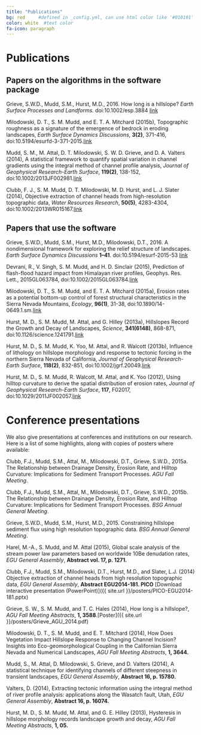 ```yaml
---
title: "Publications"
bg: red     #defined in _config.yml, can use html color like '#010101'
color: white  #text color
fa-icon: paragraph
---
```


# Publications

## Papers on the algorithms in the software package

Grieve, S.W.D., Mudd, S.M., Hurst, M.D., 2016. How long is a hillslope? *Earth Surface Processes and Landforms.* doi:10.1002/esp.3884 [link](http://onlinelibrary.wiley.com/doi/10.1002/esp.3884/abstract)

Milodowski, D. T., S. M. Mudd, and E. T. A. Mitchard (2015b), Topographic roughness as a signature of the emergence of bedrock in eroding landscapes, *Earth Surface Dynamics Discussions*, **3(2)**, 371-416, doi:10.5194/esurfd-3-371-2015.[link](http://www.earth-surf-dynam-discuss.net/3/371/2015/esurfd-3-371-2015.html)

Mudd, S. M., M. Attal, D. T. Milodowski, S. W. D. Grieve, and D. A. Valters (2014), A statistical framework to quantify spatial variation in channel gradients using the integral method of channel profile analysis, *Journal of Geophysical Research-Earth Surface*, **119(2)**, 138-152, doi:10.1002/2013JF002981.[link](http://onlinelibrary.wiley.com/doi/10.1002/2013JF002981/abstract)

Clubb, F. J., S. M. Mudd, D. T. Milodowski, M. D. Hurst, and L. J. Slater (2014), Objective extraction of channel heads from high-resolution topographic data, *Water Resources Research*, **50(5)**, 4283-4304, doi:10.1002/2013WR015167.[link](http://onlinelibrary.wiley.com/doi/10.1002/2013WR015167/abstract)

## Papers that use the software

Grieve, S.W.D., Mudd, S.M., Hurst, M.D., Milodowski, D.T., 2016. A nondimensional framework for exploring the relief structure of landscapes. *Earth Surface Dynamics Discussions* **1–41**. doi:10.5194/esurf-2015-53 [link](http://www.earth-surf-dynam-discuss.net/esurf-2015-53/)

Devrani, R., V. Singh, S. M. Mudd, and H. D. Sinclair (2015), Prediction of flash-flood hazard impact from Himalayan river profiles, Geophys. Res. Lett., 2015GL063784, doi:10.1002/2015GL063784.[link](http://onlinelibrary.wiley.com/doi/10.1002/2015GL063784/full)

Milodowski, D. T., S. M. Mudd, and E. T. A. Mitchard (2015a), Erosion rates as a potential bottom-up control of forest structural characteristics in the Sierra Nevada Mountains, *Ecology*, **96(1)**, 31-38, doi:10.1890/14-0649.1.sm.[link](http://www.esajournals.org/doi/abs/10.1890/14-0649.1)

Hurst, M. D., S. M. Mudd, M. Attal, and G. Hilley (2013a), Hillslopes Record the Growth and Decay of Landscapes, *Science*, **341(6148)**, 868-871, doi:10.1126/science.1241791.[link](http://www.sciencemag.org/content/341/6148/868.abstract)

Hurst, M. D., S. M. Mudd, K. Yoo, M. Attal, and R. Walcott (2013b), Influence of lithology on hillslope morphology and response to tectonic forcing in the northern Sierra Nevada of California, *Journal of Geophysical Research-Earth Surface*, **118(2)**, 832-851, doi:10.1002/jgrf.20049.[link](http://onlinelibrary.wiley.com/doi/10.1002/jgrf.20049/abstract)

Hurst, M. D., S. M. Mudd, R. Walcott, M. Attal, and K. Yoo (2012), Using hilltop curvature to derive the spatial distribution of erosion rates, *Journal of Geophysical Research-Earth Surface*, **117**, F02017, doi:10.1029/2011JF002057.[link](http://onlinelibrary.wiley.com/doi/10.1029/2011JF002057/abstract)


# Conference presentations

We also give presentations at conferences and institutions on our research. Here
is a list of some highlights, along with copies of posters where available:

Clubb, F.J., Mudd, S.M., Attal, M., Milodowski, D.T., Grieve, S.W.D., 2015a. The Relationship between Drainage Density, Erosion Rate, and Hilltop Curvature: Implications for Sediment Transport Processes. *AGU Fall Meeting*.

Clubb, F.J., Mudd, S.M., Attal, M., Milodowski, D.T., Grieve, S.W.D., 2015b. The Relationship between Drainage Density, Erosion Rate, and Hilltop Curvature: Implications for Sediment Transport Processes. *BSG Annual General Meeting*.

Grieve, S.W.D., Mudd, S.M., Hurst, M.D., 2015. Constraining hillslope sediment flux using high resolution topographic data. *BSG Annual General Meeting*.

Harel, M.-A., S. Mudd, and M. Attal (2015), Global scale analysis of the stream power law parameters based on worldwide 10Be denudation rates, *EGU General Assembly*, **Abstract vol. 17, p. 1271.**

Clubb, F.J., Mudd, S.M., Milodowski, D.T., Hurst, M.D., and Slater, L.J. (2014) Objective extraction of channel heads from high resolution topographic data, *EGU General Assembly*, **Abstract EGU2014-181. PICO** [Download interactive presentation (PowerPoint)]({{ site.url }}/posters/PICO-EGU2014-181.pptx)

Grieve, S. W., S. M. Mudd, and T. C. Hales (2014), How long is a hillslope?, *AGU Fall Meeting Abstracts*, **1, 3588**.[Poster]({{ site.url }}/posters/Grieve_AGU_2014.pdf)

Milodowski, D. T., S. M. Mudd, and E. T. Mitchard (2014), How Does Vegetation Impact Hillslope Response to Changing Channel Incision? Insights into Eco-geomorphological Coupling in the Californian Sierra Nevada and Numerical Landscapes, *AGU Fall Meeting Abstracts*, **1, 3644.**

Mudd, S., M. Attal, D. Milodowski, S. Grieve, and D. Valters (2014), A statistical technique for identifying channels of different steepness in transient landscapes, *EGU General Assembly*, **Abstract 16, p. 15780.**

Valters, D. (2014), Extracting tectonic information using the integral method of river profile analysis: applications along the Wasatch fault, Utah, *EGU General Assembly*, **Abstract 16, p. 16074.**

Hurst, M. D., S. M. Mudd, M. Attal, and G. E. Hilley (2013), Hysteresis in hillslope morphology records landscape growth and decay, *AGU Fall Meeting Abstracts*, **1, 05.**

